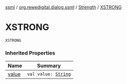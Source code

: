 [ssml](../../index.md) / [org.rewedigital.dialog.ssml](../index.md) / [Strength](index.md) / [XSTRONG](./-x-s-t-r-o-n-g.md)

# XSTRONG

`XSTRONG`

### Inherited Properties

| Name | Summary |
|---|---|
| [value](value.md) | `val value: `[`String`](https://kotlinlang.org/api/latest/jvm/stdlib/kotlin/-string/index.html) |
